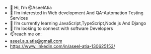 - 👋 Hi, I’m @AseelAtia
- 👀 I’m interested in Web development And QA-Automation Testing Services 
- 🌱 I’m currently learning JavaScript,TypeScript,Node js And Django
- 💞️ I’m looking to connect with software Developers
- 📫reach me on:
- aseel.a.s.atia@gmail.com
- https://www.linkedin.com/in/aseel-atia-130625153/

<!---
AseelAtia/AseelAtia is a ✨ special ✨ repository because its `README.md` (this file) appears on your GitHub profile.
You can click the Preview link to take a look at your changes.
--->
